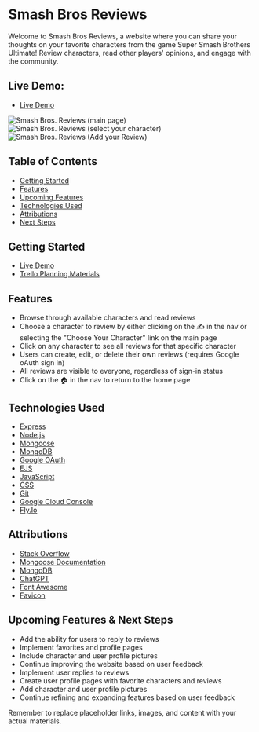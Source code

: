 # Smash Bros Reviews


Welcome to Smash Bros Reviews, a website where you can share your thoughts on your favorite characters from the game Super Smash Brothers Ultimate! Review characters, read other players' opinions, and engage with the community.

## Live Demo:
- [Live Demo](https://smash-reviews.fly.dev/)

![Smash Bros. Reviews (main page)](https://user-images.githubusercontent.com/98829614/235037288-fb51d366-4cb2-426d-889f-c2b596428b32.png)
![Smash Bros. Reviews (select your character)](https://user-images.githubusercontent.com/98829614/235037415-e42d331a-b8e0-4f80-b586-942e5e4b0fd5.png)
![Smash Bros. Reviews (Add your Review)](https://user-images.githubusercontent.com/98829614/235038043-96484dbf-9e35-4f17-aa29-013020891eb8.png)



## Table of Contents

- [Getting Started](#getting-started)
- [Features](#features)
- [Upcoming Features](#upcoming-features)
- [Technologies Used](#technologies-used)
- [Attributions](#attributions)
- [Next Steps](#next-steps)

## Getting Started

- [Live Demo](https://smash-reviews.fly.dev/)
- [Trello Planning Materials](https://trello.com/invite/b/UglKeBPt/ATTI2c5823a726dbfa478802fbc215e749d8727F58AD/smash-bros-characters-review-site)

## Features

- Browse through available characters and read reviews
- Choose a character to review by either clicking on the ✍️ in the nav or selecting the "Choose Your Character" link on the main page
- Click on any character to see all reviews for that specific character
- Users can create, edit, or delete their own reviews (requires Google oAuth sign in)
- All reviews are visible to everyone, regardless of sign-in status
- Click on the 🏠 in the nav to return to the home page

## Technologies Used

- [Express](https://expressjs.com/)
- [Node.js](https://nodejs.org/)
- [Mongoose](https://mongoosejs.com/)
- [MongoDB](https://www.mongodb.com/)
- [Google OAuth](https://developers.google.com/identity)
- [EJS](https://ejs.co/)
- [JavaScript](https://developer.mozilla.org/en-US/docs/Web/JavaScript)
- [CSS](https://developer.mozilla.org/en-US/docs/Web/CSS)
- [Git](https://git-scm.com/)
- [Google Cloud Console](https://console.cloud.google.com/)
- [Fly.Io](https://fly.io/)

## Attributions

- [Stack Overflow](https://stackoverflow.com/)
- [Mongoose Documentation](https://mongoosejs.com/docs/index.html)
- [MongoDB](https://www.mongodb.com/)
- [ChatGPT](https://www.openai.com/research/chatgpt/)
- [Font Awesome](https://fontawesome.com/)
- [Favicon](https://www.favicon.cc/)

## Upcoming Features & Next Steps

- Add the ability for users to reply to reviews
- Implement favorites and profile pages
- Include character and user profile pictures
- Continue improving the website based on user feedback
- Implement user replies to reviews
- Create user profile pages with favorite characters and reviews
- Add character and user profile pictures
- Continue refining and expanding features based on user feedback

Remember to replace placeholder links, images, and content with your actual materials.